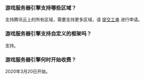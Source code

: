### 游戏服务器引擎支持哪些区域？
支持腾讯云上的所有区域，需要支持更多区域，请 [提交工单](https://console.cloud.tencent.com/workorder/category) 进行申请。

### 游戏服务器引擎支持自定义的框架吗？
支持。

### 游戏服务器引擎何时开始收费？
2020年3月20日开始。
